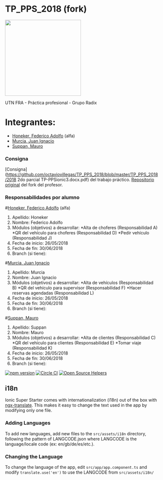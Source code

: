 # TP_PPS_2018 (fork)

<img src="https://pbs.twimg.com/profile_images/384918342/utnfra_400x400.jpg" width="250" />

UTN FRA - Práctica profesional - Grupo Radix

# Integrantes: 
* [Honeker, Federico Adolfo](http://github.com/hnkr777) (alfa)
* [Murcia, Juan Ignacio](http://github.com/JuanM96)
* [Suppan, Mauro](http://github.com/MauroSuppan)


### Consigna

[Consigna](https://github.com/octaviovillegas/TP_PPS_2018/blob/master/TP_PPS_2018/2018 2do parcial TP-PPSionic3.docx.pdf) del trabajo práctico.
[Repositorio original](https://github.com/octaviovillegas/TP_PPS_2018.git) del fork del profesor.


### Responsabilidades por alumno


#[Honeker, Federico Adolfo](http://github.com/hnkr777) (alfa)

1. Apellido: Honeker
2. Nombre: Federico Adolfo
3. Módulos (objetivos) a desarrollar: 
        *Alta de choferes (Responsabilidad A)
        *QR del vehículo para choferes (Responsabilidad D)
        *Pedir vehículo (Responsabilidad J)
4. Fecha de inicio: 26/05/2018
5. Fecha de fin: 30/06/2018
6. Branch (si tiene):


#[Murcia, Juan Ignacio](http://github.com/JuanM96)

1. Apellido: Murcia
2. Nombre: Juan Ignacio
3. Módulos (objetivos) a desarrollar: 
        *Alta de vehículos (Responsabilidad B)
        *QR del vehículo para supervisor (Responsabilidad F)
        *Hacer reservas agendadas (Responsabilidad L)
4. Fecha de inicio: 26/05/2018
5. Fecha de fin: 30/06/2018
6. Branch (si tiene): 


#[Suppan, Mauro](http://github.com/MauroSuppan)

1. Apellido: Suppan
2. Nombre: Mauro
3. Módulos (objetivos) a desarrollar: 
        *Alta de clientes (Responsabilidad C)
        *QR del vehiculo para clientes (Responsabilidad E)
        *Tomar viaje (Responsabilidad K)
4. Fecha de inicio: 26/05/2018
5. Fecha de fin: 30/06/2018
6. Branch (si tiene):



[![npm version](https://badge.fury.io/js/ionic-angular.svg)](https://badge.fury.io/js/ionic-angular)
[![Circle CI](https://circleci.com/gh/ionic-team/ionic.svg?style=shield&circle-token=:circle-token)](https://circleci.com/gh/ionic-team/ionic)
[![Open Source Helpers](https://www.codetriage.com/ionic-team/ionic/badges/users.svg)](https://www.codetriage.com/ionic-team/ionic)


## i18n

Ionic Super Starter comes with internationalization (i18n) out of the box with
[ngx-translate](https://github.com/ngx-translate/core). This makes it easy to
change the text used in the app by modifying only one file. 

### Adding Languages

To add new languages, add new files to the `src/assets/i18n` directory,
following the pattern of LANGCODE.json where LANGCODE is the language/locale
code (ex: en/gb/de/es/etc.).

### Changing the Language

To change the language of the app, edit `src/app/app.component.ts` and modify
`translate.use('en')` to use the LANGCODE from `src/assets/i18n/`
